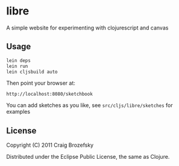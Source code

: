 # libre

A simple website for experimenting with clojurescript and canvas

## Usage

```bash
lein deps
lein run
lein cljsbuild auto
```

Then point your browser at:

    http://localhost:8080/sketchbook
	
You can add sketches as you like, see `src/cljs/libre/sketches` for examples

## License

Copyright (C) 2011 Craig Brozefsky

Distributed under the Eclipse Public License, the same as Clojure.

